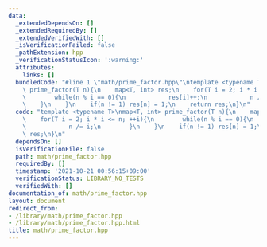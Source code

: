 ```yaml
---
data:
  _extendedDependsOn: []
  _extendedRequiredBy: []
  _extendedVerifiedWith: []
  _isVerificationFailed: false
  _pathExtension: hpp
  _verificationStatusIcon: ':warning:'
  attributes:
    links: []
  bundledCode: "#line 1 \"math/prime_factor.hpp\"\ntemplate <typename T>\nmap<T, int>\
    \ prime_factor(T n){\n    map<T, int> res;\n    for(T i = 2; i * i <= n; ++i){\n\
    \        while(n % i == 0){\n            res[i]++;\n            n /= i;\n    \
    \    }\n    }\n    if(n != 1) res[n] = 1;\n    return res;\n}\n"
  code: "template <typename T>\nmap<T, int> prime_factor(T n){\n    map<T, int> res;\n\
    \    for(T i = 2; i * i <= n; ++i){\n        while(n % i == 0){\n            res[i]++;\n\
    \            n /= i;\n        }\n    }\n    if(n != 1) res[n] = 1;\n    return\
    \ res;\n}\n"
  dependsOn: []
  isVerificationFile: false
  path: math/prime_factor.hpp
  requiredBy: []
  timestamp: '2021-10-21 00:56:15+09:00'
  verificationStatus: LIBRARY_NO_TESTS
  verifiedWith: []
documentation_of: math/prime_factor.hpp
layout: document
redirect_from:
- /library/math/prime_factor.hpp
- /library/math/prime_factor.hpp.html
title: math/prime_factor.hpp
---
```

